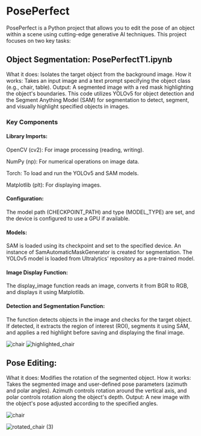 # PosePerfect
PosePerfect is a Python project that allows you to edit the pose of an object within a scene using cutting-edge generative AI techniques. This project focuses on two key tasks:

## Object Segmentation: PosePerfectT1.ipynb

What it does: Isolates the target object from the background image.
How it works: Takes an input image and a text prompt specifying the object class (e.g., chair, table).
Output: A segmented image with a red mask highlighting the object's boundaries.
This code utilizes YOLOv5 for object detection and the Segment Anything Model (SAM) for segmentation to detect, segment, and visually highlight specified objects in images.

### Key Components
#### Library Imports:

OpenCV (cv2): For image processing (reading, writing).

NumPy (np): For numerical operations on image data.

Torch: To load and run the YOLOv5 and SAM models.

Matplotlib (plt): For displaying images.

#### Configuration:

The model path (CHECKPOINT_PATH) and type (MODEL_TYPE) are set, and the device is configured to use a GPU if available.

#### Models:

SAM is loaded using its checkpoint and set to the specified device.
An instance of SamAutomaticMaskGenerator is created for segmentation.
The YOLOv5 model is loaded from Ultralytics’ repository as a pre-trained model.

#### Image Display Function:

The display_image function reads an image, converts it from BGR to RGB, and displays it using Matplotlib.

#### Detection and Segmentation Function:

The function detects objects in the image and checks for the target object.
If detected, it extracts the region of interest (ROI), segments it using SAM, and applies a red highlight before saving and displaying the final image.

![chair](https://github.com/user-attachments/assets/ec8ac2c6-1ce0-4379-8c3d-1a7f555ea1be)
![highlighted_chair](https://github.com/user-attachments/assets/d8aef62b-5aa1-46ec-9c1f-ed89588a32dc)



## Pose Editing:

What it does: Modifies the rotation of the segmented object.
How it works: Takes the segmented image and user-defined pose parameters (azimuth and polar angles). Azimuth controls rotation around the vertical axis, and polar controls rotation along the object's depth.
Output: A new image with the object's pose adjusted according to the specified angles.

![chair](https://github.com/user-attachments/assets/ee374a3d-8f7c-430e-a3a2-94301abb5a97)

![rotated_chair (3)](https://github.com/user-attachments/assets/1f350b35-5f22-42e7-a663-05728f09177d)


